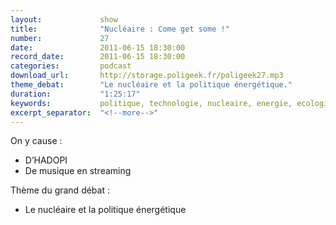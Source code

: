 ```yaml
---
layout:             show
title:              "Nucléaire : Come get some !"
number:             27
date:               2011-06-15 18:30:00
record_date:        2011-06-15 18:30:00
categories:         podcast
download_url:       http://storage.poligeek.fr/poligeek27.mp3
theme_debat:        "Le nucléaire et la politique énergétique."
duration:           "1:25:17"
keywords:           politique, technologie, nucleaire, energie, ecologie, verts, eelv, areva, solaire, eolien, eolienne
excerpt_separator:  "<!--more-->"
---
```



On y cause :

- D’HADOPI
- De musique en streaming

Thème du grand débat :

- Le nucléaire et la politique énergétique
